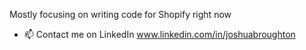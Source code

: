 Mostly focusing on writing code for Shopify right now
- 📫 Contact me on LinkedIn  www.linkedin.com/in/joshuabroughton

<!---
JoshBroughton/JoshBroughton is a ✨ special ✨ repository because its `README.md` (this file) appears on your GitHub profile.
You can click the Preview link to take a look at your changes.
--->
